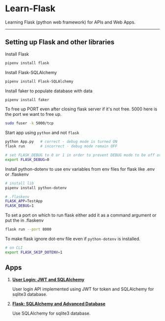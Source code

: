 # Learn-Flask

Learning Flask (python web framework) for APIs and Web Apps.

***

## Setting up Flask and other libraries

Install Flask

```bash
pipenv install flask
```

Install Flask-SQLAlchemy

```bash
pipenv install Flask-SQLAlchemy
```

Install faker to populate database with data

```bash
pipenv install faker
```

To free up PORT even after closing flask server if it's not free. 5000 here is the port we want to free up.

```bash
sudo fuser -k 5000/tcp
```

Start app using `python` and not `flask`

```bash
python App.py   # correct - debug mode is turned ON
flask run       # incorrect - debug mode remain OFF
```

```bash
# set FLASK_DEBUG to 0 or 1 in order to prevent DEBUG mode to be off or on, before running flask app
export FLASK_DEBUG=0
```

Install python-dotenv to use env variables from env files for flask like .env or .flaskenv

```bash
# install lib
pipenv install python-dotenv
```

```bash
# .flaskenv
FLASK_APP=TestApp
FLASK_DEBUG=1
```

To set a port on which to run flask either add it as a command argument or put the in .flaskenv

```bash
flask run --port 8000
```

To make flask ignore dot-env file even if `python-dotenv` is installed.

```bash
# on CLI
export FLASK_SKIP_DOTENV=1
```

## Apps

1. [**User Login: JWT and SQLAlchemy**](./User-Login:%20JWT%20and%20SQLAlchemy/README.md)

    User login API implemented using JWT for token and SQLAlchemy for sqlite3 database.

2. [**Flask: SQLAlchemy and Advanced Database**](./Flask%20:%20SQL_Alchemy/README.md)

    Use SQLAlchemy for sqlite3 database.
